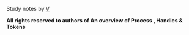 Study notes by [V](https://twitter.com/0x1411)


**All rights reserved to authors of An overview of Process , Handles & Tokens**
